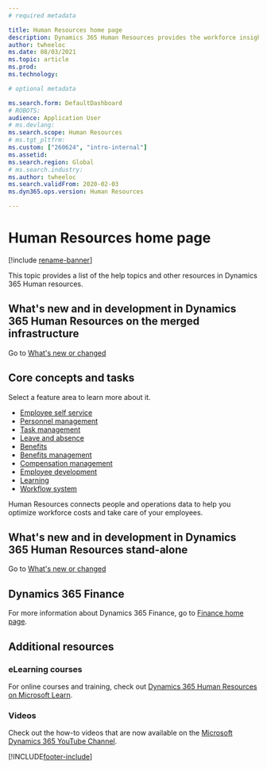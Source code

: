 ```yaml
---
# required metadata

title: Human Resources home page
description: Dynamics 365 Human Resources provides the workforce insights you need to build data-driven employee experiences across multiple areas.
author: twheeloc
ms.date: 08/03/2021
ms.topic: article
ms.prod: 
ms.technology: 

# optional metadata

ms.search.form: DefaultDashboard
# ROBOTS: 
audience: Application User
# ms.devlang: 
ms.search.scope: Human Resources
# ms.tgt_pltfrm: 
ms.custom: ["260624", "intro-internal"]
ms.assetid: 
ms.search.region: Global
# ms.search.industry: 
ms.author: twheeloc
ms.search.validFrom: 2020-02-03
ms.dyn365.ops.version: Human Resources

---
```


# Human Resources home page

[!include [rename-banner](~/includes/cc-data-platform-banner.md)]

This topic provides a list of the help topics and other resources in Dynamics 365 Human resources. 

## What's new and in development in Dynamics 365 Human Resources on the merged infrastructure 

Go to [What's new or changed](./get-started/hr-whats-new-changed-10-0-25.md)

## Core concepts and tasks

Select a feature area to learn more about it.

- [Employee self service](hr-employee-manager-self-service-overview.md)
- [Personnel management](hr-personnel-departments-jobs-positions.md)
- [Task management](hr-task-mgmt.md)
- [Leave and absence](hr-leave-and-absence-overview.md)
- [Benefits](hr-benefits-manage-program.md)
- [Benefits management](hr-benefits-management-overview.md)
- [Compensation management](hr-compensation-overview.md)
- [Employee development](hr-develop-performance-management-overview.md)
- [Learning](hr-learning-courses.md)
- [Workflow system]( ../fin-ops-core/fin-ops/organization-administration/overview-workflow-system.md?toc=/dynamics365/human-resources/toc.json)

Human Resources connects people and operations data to help you optimize workforce costs and take care of your employees.

## What's new and in development in Dynamics 365 Human Resources stand-alone

Go to [What's new or changed](hr-whats-new-2021-11-29.md)

## Dynamics 365 Finance

For more information about Dynamics 365 Finance, go to [Finance home page](../finance/index.md).

## Additional resources

### eLearning courses
For online courses and training, check out [Dynamics 365 Human Resources on Microsoft Learn](/learn/browse/?products=dynamics-human-resources&expanded=dynamics-365).

### Videos

Check out the how-to videos that are now available on the [Microsoft Dynamics 365 YouTube Channel](https://www.youtube.com/channel/UCJGCg4rB3QSs8y_1FquelBQ).

[!INCLUDE[footer-include](../includes/footer-banner.md)]
